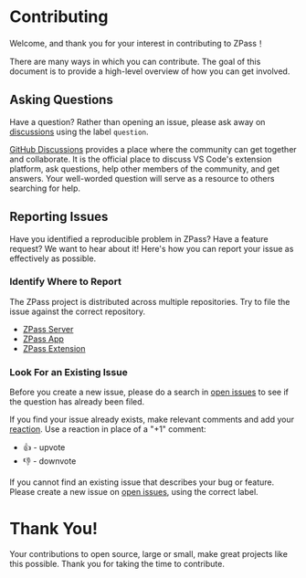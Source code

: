# Contributing

Welcome, and thank you for your interest in contributing to ZPass！

There are many ways in which you can contribute. The goal of this document is to provide a high-level overview of how you can get involved.

## Asking Questions

Have a question? Rather than opening an issue, please ask away on [discussions](https://github.com/metaguardpte/ZPassApp/discussions) using the label `question`.

[GitHub Discussions](https://github.com/metaguardpte/ZPassApp/discussions) provides a place where the community can get together and collaborate. It is the official place to discuss VS Code's extension platform, ask questions, help other members of the community, and get answers. Your well-worded question will serve as a resource to others searching for help.

## Reporting Issues

Have you identified a reproducible problem in ZPass? Have a feature request? We want to hear about it! Here's how you can report your issue as effectively as possible.

### Identify Where to Report

The ZPass project is distributed across multiple repositories. Try to file the issue against the correct repository.

-   [ZPass Server](https://github.com/metaguardpte/ZPass-Server/issues)
-   [ZPass App](https://github.com/metaguardpte/ZPassApp/issues)
-   [ZPass Extension](https://github.com/metaguardpte/ZPass-Extension/issues)

### Look For an Existing Issue

Before you create a new issue, please do a search in [open issues](https://github.com/metaguardpte/ZPassApp/issues) to see if the question has already been filed.

If you find your issue already exists, make relevant comments and add your [reaction](https://github.com/blog/2119-add-reactions-to-pull-requests-issues-and-comments). Use a reaction in place of a "+1" comment:

-   👍 - upvote
-   👎 - downvote

If you cannot find an existing issue that describes your bug or feature. Please create a new issue on [open issues](https://github.com/metaguardpte/ZPassApp/issues), using the correct label.

# Thank You!

Your contributions to open source, large or small, make great projects like this possible. Thank you for taking the time to contribute.
